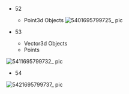 - 52
  - Point3d Objects
![5401695799725_ pic](https://github.com/ChenxingWang93/Using-NX-Open-to-Improve-Workflows/assets/31954987/5dff03f1-023d-44ca-8507-ce1d79a92906)

- 53
  - Vector3d Objects
  - Points

![5411695799732_ pic](https://github.com/ChenxingWang93/Using-NX-Open-to-Improve-Workflows/assets/31954987/4465311d-21f0-4a3b-a7d5-500db2a04af2)

- 54

![5421695799737_ pic](https://github.com/ChenxingWang93/Using-NX-Open-to-Improve-Workflows/assets/31954987/37b45a52-abdd-40f5-96dc-4c4d679bc7dc)
